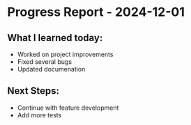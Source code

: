 # Progress Report - 2024-12-01
## What I learned today:
- Worked on project improvements
- Fixed several bugs
- Updated documenation

## Next Steps:
- Continue with feature development
- Add more tests
